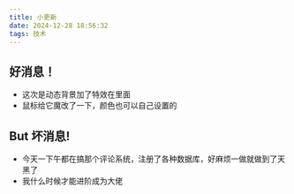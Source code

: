 ```yaml
---
title: 小更新
date: 2024-12-28 18:56:32
tags: 技术
---
```

## 好消息！
* 这次是动态背景加了特效在里面
* 鼠标给它魔改了一下，颜色也可以自己设置的
## But 坏消息!
* 今天一下午都在搞那个评论系统，注册了各种数据库，好麻烦一做就做到了天黑了
* 我什么时候才能进阶成为大佬


